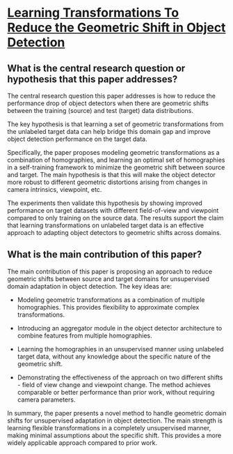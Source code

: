 # [Learning Transformations To Reduce the Geometric Shift in Object   Detection](https://arxiv.org/abs/2301.05496)

## What is the central research question or hypothesis that this paper addresses?

 The central research question this paper addresses is how to reduce the performance drop of object detectors when there are geometric shifts between the training (source) and test (target) data distributions. 

The key hypothesis is that learning a set of geometric transformations from the unlabeled target data can help bridge this domain gap and improve object detection performance on the target data.

Specifically, the paper proposes modeling geometric transformations as a combination of homographies, and learning an optimal set of homographies in a self-training framework to minimize the geometric shift between source and target. The main hypothesis is that this will make the object detector more robust to different geometric distortions arising from changes in camera intrinsics, viewpoint, etc.

The experiments then validate this hypothesis by showing improved performance on target datasets with different field-of-view and viewpoint compared to only training on the source data. The results support the claim that learning transformations on unlabeled target data is an effective approach to adapting object detectors to geometric shifts across domains.


## What is the main contribution of this paper?

 The main contribution of this paper is proposing an approach to reduce geometric shifts between source and target domains for unsupervised domain adaptation in object detection. The key ideas are:

- Modeling geometric transformations as a combination of multiple homographies. This provides flexibility to approximate complex transformations.

- Introducing an aggregator module in the object detector architecture to combine features from multiple homographies. 

- Learning the homographies in an unsupervised manner using unlabeled target data, without any knowledge about the specific nature of the geometric shift. 

- Demonstrating the effectiveness of the approach on two different shifts - field of view change and viewpoint change. The method achieves comparable or better performance than prior work, without requiring camera parameters.

In summary, the paper presents a novel method to handle geometric domain shifts for unsupervised adaptation in object detection. The main strength is learning flexible transformations in a completely unsupervised manner, making minimal assumptions about the specific shift. This provides a more widely applicable approach compared to prior work.
